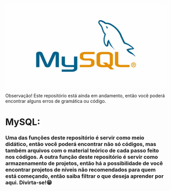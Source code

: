<img src="MySQL.jpg" alt="MySQL_logo">

<p>
    Observação!
    Este repositório está ainda em andamento, então você poderá encontrar alguns erros de gramática ou código.
</p>
<h1>
    MySQL:
</h1>
<h3>
    Uma das funções deste repositório é servir como meio didático, então você poderá encontrar não só códigos, mas também arquivos com o material teórico de cada passo feito nos códigos.
    A outra função deste repositório é servir como armazenamento de projetos, então há a possibilidade de você encontrar projetos de níveis não recomendados para quem está começando, então saiba filtrar o que deseja aprender por aqui.
    Divirta-se!😁
</h3>
